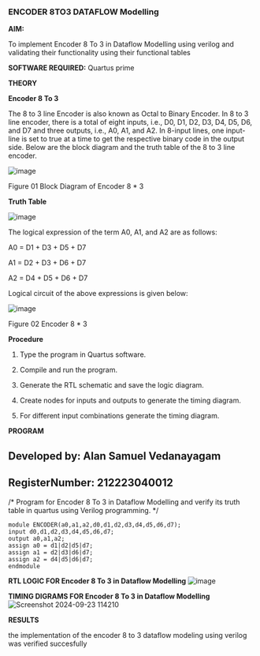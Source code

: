 ### ENCODER 8TO3 DATAFLOW Modelling

**AIM:**

To implement  Encoder 8 To 3 in Dataflow Modelling using verilog and validating their functionality using their functional tables

**SOFTWARE REQUIRED:** Quartus prime

**THEORY**

**Encoder 8 To 3**

The 8 to 3 line Encoder is also known as Octal to Binary Encoder. In 8 to 3 line encoder, there is a total of eight inputs, i.e., D0, D1, D2, D3, D4, D5, D6, and D7 and three outputs, i.e., A0, A1, and A2. In 8-input lines, one input-line is set to true at a time to get the respective binary code in the output side. Below are the block diagram and the truth table of the 8 to 3 line encoder.

![image](https://github.com/naavaneetha/ENCODER8TO3DATAFLOW/assets/154305477/0bc242c1-eb9e-4c47-afe5-30428470efc3)

Figure 01  Block Diagram of Encoder 8 * 3

**Truth Table**

![image](https://github.com/naavaneetha/ENCODER8TO3DATAFLOW/assets/154305477/35496b14-ae6e-4cd1-9abd-d6736b576575)

The logical expression of the term A0, A1, and A2 are as follows:

A0 = D1 + D3 + D5 + D7

A1 = D2 + D3 + D6 + D7

A2 = D4 + D5 + D6 + D7

Logical circuit of the above expressions is given below:

![image](https://github.com/naavaneetha/ENCODER8TO3DATAFLOW/assets/154305477/95acaee6-c873-4c75-89eb-ef09fb158053)

Figure 02  Encoder 8 * 3

**Procedure**

1.	Type the program in Quartus software.

2.	Compile and run the program.

3.	Generate the RTL schematic and save the logic diagram.

4.	Create nodes for inputs and outputs to generate the timing diagram.

5.	For different input combinations generate the timing diagram.



**PROGRAM**


## Developed by: Alan Samuel Vedanayagam
## RegisterNumber: 212223040012
/* Program for Encoder 8 To 3 in Dataflow Modelling and verify its truth table in quartus using Verilog programming. */
```
module ENCODER(a0,a1,a2,d0,d1,d2,d3,d4,d5,d6,d7);
input d0,d1,d2,d3,d4,d5,d6,d7;
output a0,a1,a2;
assign a0 = d1|d2|d5|d7;
assign a1 = d2|d3|d6|d7;
assign a2 = d4|d5|d6|d7;
endmodule
```
**RTL LOGIC FOR Encoder 8 To 3 in Dataflow Modelling**
![image](https://github.com/user-attachments/assets/162de99b-fbd6-4d0e-8e5c-415c06ca62e8)

**TIMING DIGRAMS FOR Encoder 8 To 3 in Dataflow Modelling**
![Screenshot 2024-09-23 114210](https://github.com/user-attachments/assets/77297aec-bccc-41cb-a087-f1013bc75d38)

**RESULTS**

the implementation of the encoder 8 to 3 dataflow modeling using verilog was verified succesfully



